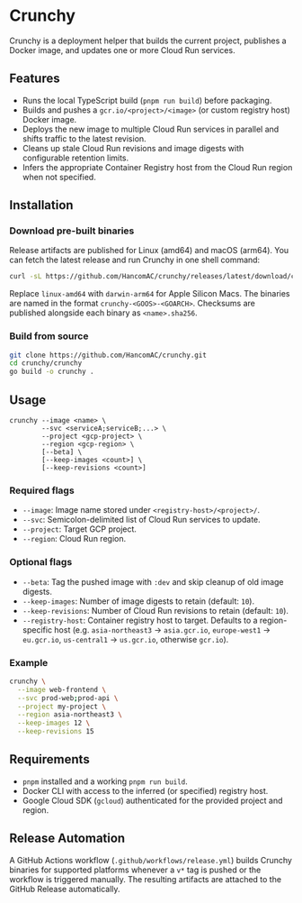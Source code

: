 # Crunchy

Crunchy is a deployment helper that builds the current project, publishes a Docker image, and updates one or more Cloud Run services.

## Features
- Runs the local TypeScript build (`pnpm run build`) before packaging.
- Builds and pushes a `gcr.io/<project>/<image>` (or custom registry host) Docker image.
- Deploys the new image to multiple Cloud Run services in parallel and shifts traffic to the latest revision.
- Cleans up stale Cloud Run revisions and image digests with configurable retention limits.
- Infers the appropriate Container Registry host from the Cloud Run region when not specified.

## Installation

### Download pre-built binaries
Release artifacts are published for Linux (amd64) and macOS (arm64). You can fetch the latest release and run Crunchy in one shell command:

```sh
curl -sL https://github.com/HancomAC/crunchy/releases/latest/download/crunchy-linux-amd64 -o /tmp/crunchy && chmod +x /tmp/crunchy && /tmp/crunchy --help
```

Replace `linux-amd64` with `darwin-arm64` for Apple Silicon Macs. The binaries are named in the format `crunchy-<GOOS>-<GOARCH>`. Checksums are published alongside each binary as `<name>.sha256`.

### Build from source

```sh
git clone https://github.com/HancomAC/crunchy.git
cd crunchy/crunchy
go build -o crunchy .
```

## Usage

```
crunchy --image <name> \
        --svc <serviceA;serviceB;...> \
        --project <gcp-project> \
        --region <gcp-region> \
        [--beta] \
        [--keep-images <count>] \
        [--keep-revisions <count>]
```

### Required flags
- `--image`: Image name stored under `<registry-host>/<project>/`.
- `--svc`: Semicolon-delimited list of Cloud Run services to update.
- `--project`: Target GCP project.
- `--region`: Cloud Run region.

### Optional flags
- `--beta`: Tag the pushed image with `:dev` and skip cleanup of old image digests.
- `--keep-images`: Number of image digests to retain (default: `10`).
- `--keep-revisions`: Number of Cloud Run revisions to retain (default: `10`).
- `--registry-host`: Container registry host to target. Defaults to a region-specific host (e.g. `asia-northeast3` → `asia.gcr.io`, `europe-west1` → `eu.gcr.io`, `us-central1` → `us.gcr.io`, otherwise `gcr.io`).

### Example

```sh
crunchy \
  --image web-frontend \
  --svc prod-web;prod-api \
  --project my-project \
  --region asia-northeast3 \
  --keep-images 12 \
  --keep-revisions 15
```

## Requirements
- `pnpm` installed and a working `pnpm run build`.
- Docker CLI with access to the inferred (or specified) registry host.
- Google Cloud SDK (`gcloud`) authenticated for the provided project and region.

## Release Automation
A GitHub Actions workflow (`.github/workflows/release.yml`) builds Crunchy binaries for supported platforms whenever a `v*` tag is pushed or the workflow is triggered manually. The resulting artifacts are attached to the GitHub Release automatically.
